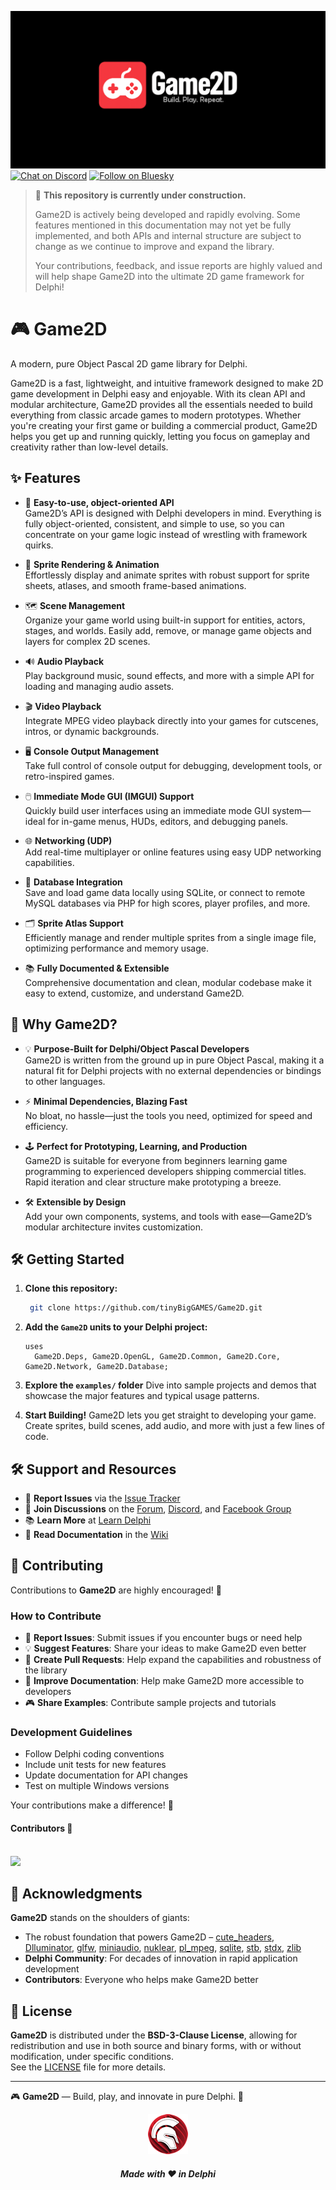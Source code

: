 ![Game2D](media/game2d.png)  
[![Chat on Discord](https://img.shields.io/discord/754884471324672040?style=for-the-badge)](https://discord.gg/tPWjMwK)
[![Follow on Bluesky](https://img.shields.io/badge/Bluesky-tinyBigGAMES-blue?style=for-the-badge&logo=bluesky)](https://bsky.app/profile/tinybiggames.com)

> 🚧 **This repository is currently under construction.**
>
> Game2D is actively being developed and rapidly evolving. Some features mentioned in this documentation may not yet be fully implemented, and both APIs and internal structure are subject to change as we continue to improve and expand the library.
>
> Your contributions, feedback, and issue reports are highly valued and will help shape Game2D into the ultimate 2D game framework for Delphi!

# 🎮 Game2D

A modern, pure Object Pascal 2D game library for Delphi.

Game2D is a fast, lightweight, and intuitive framework designed to make 2D game development in Delphi easy and enjoyable. With its clean API and modular architecture, Game2D provides all the essentials needed to build everything from classic arcade games to modern prototypes. Whether you're creating your first game or building a commercial product, Game2D helps you get up and running quickly, letting you focus on gameplay and creativity rather than low-level details.

## ✨ Features

- 🧩 **Easy-to-use, object-oriented API**  
  Game2D’s API is designed with Delphi developers in mind. Everything is fully object-oriented, consistent, and simple to use, so you can concentrate on your game logic instead of wrestling with framework quirks.

- 🎨 **Sprite Rendering & Animation**  
  Effortlessly display and animate sprites with robust support for sprite sheets, atlases, and smooth frame-based animations.

- 🗺️ **Scene Management**  
  Organize your game world using built-in support for entities, actors, stages, and worlds. Easily add, remove, or manage game objects and layers for complex 2D scenes.

- 🔊 **Audio Playback**  
  Play background music, sound effects, and more with a simple API for loading and managing audio assets.

- 🎬 **Video Playback**  
  Integrate MPEG video playback directly into your games for cutscenes, intros, or dynamic backgrounds.

- 🖥️ **Console Output Management**  
  Take full control of console output for debugging, development tools, or retro-inspired games.

- 🖱️ **Immediate Mode GUI (IMGUI) Support**  
  Quickly build user interfaces using an immediate mode GUI system—ideal for in-game menus, HUDs, editors, and debugging panels.

- 🌐 **Networking (UDP)**  
  Add real-time multiplayer or online features using easy UDP networking capabilities.

- 💾 **Database Integration**  
  Save and load game data locally using SQLite, or connect to remote MySQL databases via PHP for high scores, player profiles, and more.

- 🗂️ **Sprite Atlas Support**  
  Efficiently manage and render multiple sprites from a single image file, optimizing performance and memory usage.

- 📚 **Fully Documented & Extensible**  
  Comprehensive documentation and clean, modular codebase make it easy to extend, customize, and understand Game2D.

## 🚀 Why Game2D?

- 💡 **Purpose-Built for Delphi/Object Pascal Developers**  
  Game2D is written from the ground up in pure Object Pascal, making it a natural fit for Delphi projects with no external dependencies or bindings to other languages.

- ⚡ **Minimal Dependencies, Blazing Fast**  
  No bloat, no hassle—just the tools you need, optimized for speed and efficiency.

- 🕹️ **Perfect for Prototyping, Learning, and Production**  
  Game2D is suitable for everyone from beginners learning game programming to experienced developers shipping commercial titles. Rapid iteration and clear structure make prototyping a breeze.

- 🛠️ **Extensible by Design**  
  Add your own components, systems, and tools with ease—Game2D’s modular architecture invites customization.

## 🛠️ Getting Started

1. **Clone this repository:**
   ```sh
    git clone https://github.com/tinyBigGAMES/Game2D.git
   ````

2. **Add the `Game2D` units to your Delphi project:**

   ```delphi
   uses
     Game2D.Deps, Game2D.OpenGL, Game2D.Common, Game2D.Core, Game2D.Network, Game2D.Database;
   ```

3. **Explore the `examples/` folder**
   Dive into sample projects and demos that showcase the major features and typical usage patterns.

4. **Start Building!**
   Game2D lets you get straight to developing your game. Create sprites, build scenes, add audio, and more with just a few lines of code.

## 🛠️ Support and Resources

- 🐞 **Report Issues** via the [Issue Tracker](https://github.com/tinyBigGAMES/Game2D/issues)  
- 💬 **Join Discussions** on the [Forum](https://github.com/tinyBigGAMES/Game2D/discussions), [Discord](https://discord.gg/tPWjMwK), and [Facebook Group](https://www.facebook.com/groups/game2d/)  
- 📚 **Learn More** at [Learn Delphi](https://learndelphi.org)  
- 📖 **Read Documentation** in the [Wiki](https://github.com/tinyBigGAMES/Game2D/wiki)

## 🤝 Contributing  

Contributions to **Game2D** are highly encouraged! 🌟  

### How to Contribute
- 🐛 **Report Issues**: Submit issues if you encounter bugs or need help
- 💡 **Suggest Features**: Share your ideas to make Game2D even better
- 🔧 **Create Pull Requests**: Help expand the capabilities and robustness of the library
- 📝 **Improve Documentation**: Help make Game2D more accessible to developers
- 🎮 **Share Examples**: Contribute sample projects and tutorials

### Development Guidelines
- Follow Delphi coding conventions
- Include unit tests for new features
- Update documentation for API changes
- Test on multiple Windows versions

Your contributions make a difference! 🙌

#### Contributors 👥
<br/>

<a href="https://github.com/tinyBigGAMES/Game2D/graphs/contributors">
  <img src="https://contrib.rocks/image?repo=tinyBigGAMES/Game2D&max=250&columns=20&anon=1" />
</a>

## 🙏 Acknowledgments

**Game2D** stands on the shoulders of giants:

- The robust foundation that powers Game2D – [cute\_headers](https://github.com/RandyGaul/cute_headers), [Dlluminator](https://github.com/tinyBigGAMES/Dlluminator), [glfw](https://github.com/glfw/glfw), [miniaudio](https://github.com/mackron/miniaudio), [nuklear](https://github.com/Immediate-Mode-UI/Nuklear), [pl\_mpeg](https://github.com/phoboslab/pl_mpeg), [sqlite](https://sqlite.org), [stb](https://github.com/nothings/stb), [stdx](https://github.com/marciovmf/stdx), [zlib](https://github.com/madler/zlib)
- **Delphi Community**: For decades of innovation in rapid application development
- **Contributors**: Everyone who helps make Game2D better

## 📜 License

**Game2D** is distributed under the **BSD-3-Clause License**, allowing for redistribution and use in both source and binary forms, with or without modification, under specific conditions.  
See the [LICENSE](https://github.com/tinyBigGAMES/Game2D?tab=BSD-3-Clause-1-ov-file#BSD-3-Clause-1-ov-file) file for more details.

---

🎮 **Game2D** — Build, play, and innovate in pure Delphi. 🚀

<p align="center">
<img src="media/delphi.png" alt="Delphi">
</p>
<h5 align="center">
  
Made with ❤️ in Delphi  
</h5>